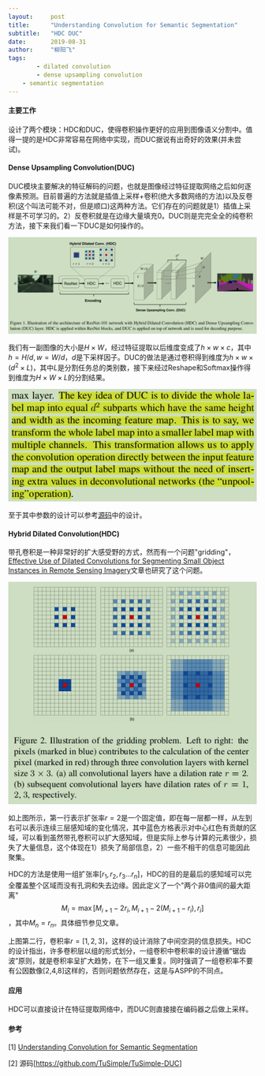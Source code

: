 ```yaml
---
layout:     post
title:      "Understanding Convolution for Semantic Segmentation"
subtitle:   "HDC DUC"
date:       2019-08-31
author:     "柳阳飞"
tags:
        - dilated convolution
        - dense upsampling convolution
	- semantic segmentation
---
```


#### 主要工作

设计了两个模块：HDC和DUC，使得卷积操作更好的应用到图像语义分割中。值得一提的是HDC非常容易在网络中实现，而DUC据说有出奇好的效果(并未尝试)。

#### Dense Upsampling Convolution(DUC)

DUC模块主要解决的特征解码的问题，也就是图像经过特征提取网络之后如何逐像素预测。目前普遍的方法就是插值上采样+卷积(绝大多数网络的方法)以及反卷积(这个叫法可能不对，但是顺口)这两种方法。它们存在的问题就是1）插值上采样是不可学习的。2）反卷积就是在边缘大量填充0。DUC则是完完全全的纯卷积方法，接下来我们看一下DUC是如何操作的。

![model](/img/20190831/model.png)

我们有一副图像的大小是$H\times W$，经过特征提取以后维度变成了$h\times w\times c$，其中$h=H/d, w=W/d$，$d$是下采样因子。DUC的做法是通过卷积得到维度为$h\times w\times (d^2 \times L)$，其中$L$是分割任务总的类别数，接下来经过Reshape和Softmax操作得到维度为$H\times W\times L$的分割结果。

![keywords](/img/20190831/keywords.png)

至于其中参数的设计可以参考[源码](https://github.com/TuSimple/TuSimple-DUC/blob/master/tusimple_duc/networks/network_duc_hdc.py)中的设计。

#### Hybrid Dilated Convolution(HDC)

带孔卷积是一种非常好的扩大感受野的方式，然而有一个问题"gridding"，[Effective Use of Dilated Convolutions for Segmenting Small Object Instances in Remote Sensing Imagery](https://arxiv.org/abs/1709.00179)文章也研究了这个问题。

![hdc](/img/20190831/hdc.png)

如上图所示，第一行表示扩张率$r=2$是一个固定值，即在每一层都一样，从左到右可以表示连续三层感知域的变化情况，其中蓝色方格表示对中心红色有贡献的区域，可以看到虽然带孔卷积可以扩大感知域，但是实际上参与计算的元素很少，损失了大量信息，这个体现在1）损失了局部信息，2）一些不相干的信息可能因此聚集。

HDC的方法是使用一组扩张率$[r_1, r_2, r_3...r_n]$，HDC的目的是最后的感知域可以完全覆盖整个区域而没有孔洞和失去边缘。因此定义了一个"两个非0值间的最大距离"$$M_i=\max[M_{i+1}-2r_i,M_{i+1}-2(M_{i+1}-r_i),r_i]$$，其中$M_n=r_n$。具体细节参见文章。

上图第二行，卷积率$r=[1,2,3]$，这样的设计消除了中间空洞的信息损失。HDC的设计指出，许多卷积层以组的形式划分，一组卷积中卷积率的设计遵循“锯齿波”原则，就是卷积率呈扩大趋势，在下一组又重复。同时强调了一组卷积率不要有公因数像[2,4,8]这样的，否则问题依然存在，这是与ASPP的不同点。

#### 应用

HDC可以直接设计在特征提取网络中，而DUC则直接接在编码器之后做上采样。

#### 参考

[1] [Understanding Convolution for Semantic Segmentation](https://arxiv.org/abs/1702.08502)

[2] 源码[https://github.com/TuSimple/TuSimple-DUC]

